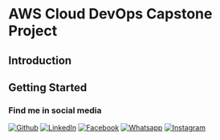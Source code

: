 # AWS Cloud DevOps Capstone Project

## Introduction

## Getting Started

### Find me in social media

[![Github](https://img.shields.io/badge/-Github-black?style=flat&labelColor=black&logo=github&logoColor=white "Github")](https://github.com/ahmed-gharib89 "Github")
[![LinkedIn](https://img.shields.io/badge/-LinkedIn-blue?style=flat&logo=Linkedin&logoColor=white "LinkedIn")](https://www.linkedin.com/in/agharib89/ "LinkedIn")
[![Facebook](https://img.shields.io/badge/-Facebook-informational?style=flat&labelColor=informational&logo=facebook&logoColor=white "Facebook")](https://www.facebook.com/a.gharib89/)
[![Whatsapp](https://img.shields.io/badge/-Whatsapp-brightgreen?style=flat&labelColor=brightgreen&logo=whatsapp&logoColor=whiteg "Whatsapp")](https://wa.me/201096995535?text=Hello)
[![Instagram](https://img.shields.io/badge/-Instagram-c13584?style=flat&labelColor=c13584&logo=instagram&logoColor=white "Instagram")](https://www.instagram.com/ahmed.gharib89/)
